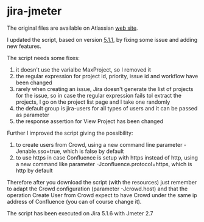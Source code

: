 jira-jmeter
=================

The original files are available on Atlassian [web site](https://confluence.atlassian.com/display/JIRA/Performance+Testing+Scripts).

I updated the script, based on version [5.1.1](http://maven.atlassian.com/public/com/atlassian/performance/jira/performance-test/), by fixing some issue and adding new features.

The script needs some fixes:

1. it doesn't use the varialbe MaxProject, so I removed it
2. the regular expression for project id, priority, issue id and workflow have been changed
3. rarely when creating an issue, Jira doesn't generate the list of projects for the issue, so in case the regular expression fails tol extract the projects, I go on the project list page and I take one randomly
4. the default group is jira-users for all types of users and it can be passed as parameter
5. the response assertion for View Project has been changed


Further I improved the script giving the possibility:

1. to create users from Crowd, using a new command line parameter -Jenable.sso=true, which is false by default
2. to use https in case Confluence is setup with https instead of http, using a new command like parameter -Jconfluence.protocol=https, which is http by default

Therefore after you download the script (with the resources) just remember to adapt the Crowd configuration (parameter -Jcrowd.host) and that the operation Create User from Crowd expect to have Crowd under the same ip address of Confluence (you can of course change it).

The script has been executed on Jira 5.1.6 with Jmeter 2.7